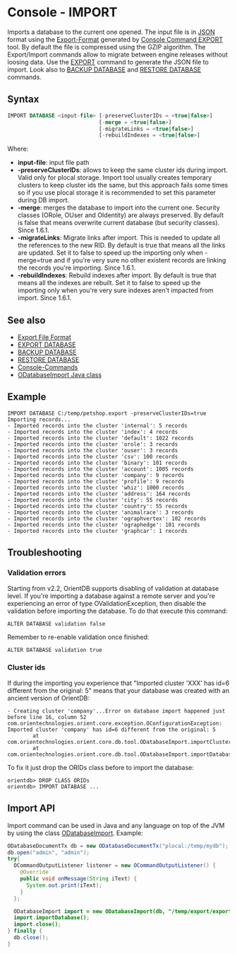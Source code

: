 # Console - IMPORT

Imports a database to the current one opened. The input file is in [JSON](http://en.wikipedia.org/wiki/JSON) format using the [Export-Format](Export-Format.md) generated by [Console Command EXPORT](Console-Command-Export.md) tool. By default the file is compressed using the GZIP algorithm. The Export/Import commands allow to migrate between engine releases without loosing data. Use the [EXPORT](Console-Command-Export.md) command to generate the JSON file to import. Look also to [BACKUP DATABASE](Console-Command-Backup.md) and [RESTORE DATABASE](Console-Command-Restore.md) commands.

## Syntax

```sql
IMPORT DATABASE <input-file> [-preserveClusterIDs = <true|false>]
                             [-merge = <true|false>]
                             [-migrateLinks = <true|false>]
                             [-rebuildIndexes = <true|false>]
```

Where:
- **input-file**: input file path
- **-preserveClusterIDs**: allows to keep the same cluster ids during import. Valid only for plocal storage. Import tool usually creates temporary clusters to keep cluster ids the same, but this approach fails some times so if you use plocal storage it is recommended to set this parameter during DB import.
- **-merge**: merges the database to import into the current one. Security classes (ORole, OUser and OIdentity) are always preserved. By default is false that means overwrite current database (but security classes). Since 1.6.1.
- **-migrateLinks**: Migrate links after import. This is needed to update all the references to the new RID. By default is true that means all the links are updated. Set it to false to speed up the importing only when -merge=true and if you're very sure no other existent records are linking the records you're importing. Since 1.6.1.
- **-rebuildIndexes**: Rebuild indexes after import. By default is true that means all the indexes are rebuilt. Set it to false to speed up the importing only when you're very sure indexes aren't impacted from import. Since 1.6.1.

## See also
- [Export File Format](Export-Format.md)
- [EXPORT DATABASE](Console-Command-Export.md)
- [BACKUP DATABASE](Console-Command-Backup.md)
- [RESTORE DATABASE](Console-Command-Restore.md)
- [Console-Commands](Console-Commands.md)
- [ODatabaseImport Java class](https://github.com/orientechnologies/orientdb/blob/master/core/src/main/java/com/orientechnologies/orient/core/db/tool/ODatabaseImport.java)

## Example

```
IMPORT DATABASE C:/temp/petshop.export -preserveClusterIDs=true
Importing records...
- Imported records into the cluster 'internal': 5 records
- Imported records into the cluster 'index': 4 records
- Imported records into the cluster 'default': 1022 records
- Imported records into the cluster 'orole': 3 records
- Imported records into the cluster 'ouser': 3 records
- Imported records into the cluster 'csv': 100 records
- Imported records into the cluster 'binary': 101 records
- Imported records into the cluster 'account': 1005 records
- Imported records into the cluster 'company': 9 records
- Imported records into the cluster 'profile': 9 records
- Imported records into the cluster 'whiz': 1000 records
- Imported records into the cluster 'address': 164 records
- Imported records into the cluster 'city': 55 records
- Imported records into the cluster 'country': 55 records
- Imported records into the cluster 'animalrace': 3 records
- Imported records into the cluster 'ographvertex': 102 records
- Imported records into the cluster 'ographedge': 101 records
- Imported records into the cluster 'graphcar': 1 records
```

## Troubleshooting

### Validation errors
Starting from v2.2, OrientDB supports disabling of validation at database level. If you're importing a database against a remote server and you're experiencing an error of type OValidationException, then disable the validation before importing the database. To do that execute this command:

    ALTER DATABASE validation false

Remember to re-enable validation once finished:

    ALTER DATABASE validation true

### Cluster ids
If during the importing you experience that "Imported cluster 'XXX' has id=6 different from the original: 5" means that your database was created with an ancient version of OrientDB:
```
- Creating cluster 'company'...Error on database import happened just before line 16, column 52
com.orientechnologies.orient.core.exception.OConfigurationException: Imported cluster 'company' has id=6 different from the original: 5
        at com.orientechnologies.orient.core.db.tool.ODatabaseImport.importClusters(ODatabaseImport.java:500)
        at com.orientechnologies.orient.core.db.tool.ODatabaseImport.importDatabase(ODatabaseImport.java:121)
```

To fix it just drop the ORIDs class before to import the database:

```
orientdb> DROP CLASS ORIDs
orientdb> IMPORT DATABASE ...
```


## Import API
Import command can be used in Java and any language on top of the JVM by using the class [ODatabaseImport](https://github.com/orientechnologies/orientdb/blob/master/core/src/main/java/com/orientechnologies/orient/core/db/tool/ODatabaseImport.java). Example:

```java
ODatabaseDocumentTx db = new ODatabaseDocumentTx("plocal:/temp/mydb");
db.open("admin", "admin");
try{
  OCommandOutputListener listener = new OCommandOutputListener() {
    @Override
    public void onMessage(String iText) {
      System.out.print(iText);
    }
  };

  ODatabaseImport import = new ODatabaseImport(db, "/temp/export/export.json.gz", listener);
  import.importDatabase();
  import.close();
} finally {
  db.close();
}
```
